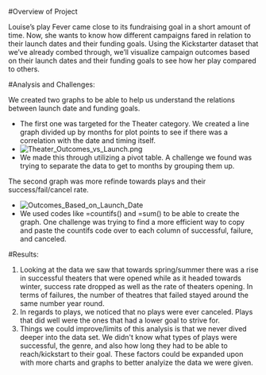 #Overview of Project

Louise’s play Fever came close to its fundraising goal in a short amount of time. Now, she wants to know how different campaigns fared in relation to their launch dates and their funding goals. Using the Kickstarter dataset that we’ve already combed through, we’ll visualize campaign outcomes based on their launch dates and their funding goals to see how her play compared to others.

#Analysis and Challenges:

We created two graphs to be able to help us understand the relations between launch date and funding goals.
- The first one was targeted for the Theater category. We created a line graph divided up by months for plot points to see if there was a correlation with the date and timing itself. 
- ![Theater_Outcomes_vs_Launch.png](kickstarter-analysis/Resources/Theater_Outcomes_vs_Launch.png)
- We made this through utilizing a pivot table. A challenge we found was trying to separate the data to get to months by grouping them up. 

The second graph was more refinde towards plays and their success/fail/cancel rate. 
- ![Outcomes_Based_on_Launch_Date](kickstarter-analysis/Resources/Outcomes_Based_on_Launch_Date.png)
- We used codes like =countifs() and =sum() to be able to create the graph. One challenge was trying to find a more efficient way to copy and paste the countifs code over to each column of successful, failure, and canceled.
 
#Results:

1. Looking at the data we saw that towards spring/summer there was a rise in successful theaters that were opened while as it headed towards winter, success rate dropped as well as the rate of theaters opening. In terms of failures, the number of theatres that failed stayed around the same number year round. 
2. In regards to plays, we noticed that no plays were ever canceled. Plays that did well were the ones that had a lower goal to strive for.
3. Things we could improve/limits of this analysis is that we never dived deeper into the data set. We didn't know what types of plays were successful, the genre, and also how long they had to be able to reach/kickstart to their goal. These factors could be expanded upon with more charts and graphs to better analyize the data we were given.
